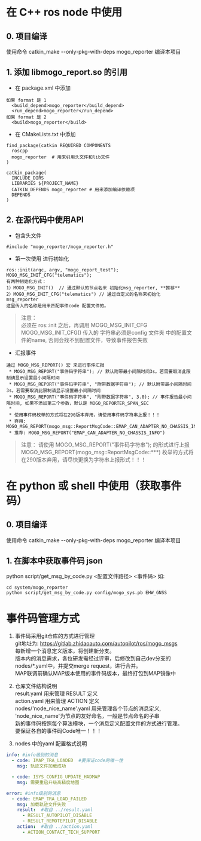 # 在 C++ ros node 中使用
## 0. 项目编译  
使用命令 catkin_make --only-pkg-with-deps mogo_reporter 编译本项目  
## 1. 添加 libmogo_report.so 的引用  
- 在 package.xml 中添加
```
如果 format 是 1
  <build_depend>mogo_reporter</build_depend>
  <run_depend>mogo_reporter</run_depend>
如果 format 是 2
  <build>mogo_reporter</build>
```
- 在 CMakeLists.txt 中添加
```
find_package(catkin REQUIRED COMPONENTS
  roscpp
  mogo_reporter  # 用来引用头文件和lib文件
)

catkin_package(
  INCLUDE_DIRS
  LIBRARIES ${PROJECT_NAME}
  CATKIN_DEPENDS mogo_reporter # 用来添加编译依赖项
  DEPENDS
)
```
## 2. 在源代码中使用API
- 包含头文件
```
#include "mogo_reporter/mogo_reporter.h"
```
- 第一次使用 进行初始化
```
ros::init(argc, argv, "mogo_report_test");
MOGO_MSG_INIT_CFG("telematics");
有两种初始化方式：
1）MOGO_MSG_INIT()  // 通过默认的节点名来 初始化msg_reporter, **推荐**
2）MOGO_MSG_INIT_CFG("telematics") // 通过自定义的名称来初始化 msg_reporter
这里传入的名称是用来匹配事件code 配置文件的。
```
> 注意：  
> 必须在 ros::init 之后，再调用 MOGO_MSG_INIT_CFG  
> MOGO_MSG_INIT_CFG() 传入的 字符串必须是config 文件夹 中的配置文件的name, 否则会找不到配置文件，导致事件报告失败

- 汇报事件
```
通过 MOGO_MSG_REPORT() 宏 来进行事件汇报
 * MOGO_MSG_REPORT("事件码字符串"); // 默认附带最小间隔时间3s。若需要取消此限制请显示设置最小间隔时间
 * MOGO_MSG_REPORT("事件码字符串", "附带数据字符串"); // 默认附带最小间隔时间3s。若需要取消此限制请显示设置最小间隔时间
 * MOGO_MSG_REPORT("事件码字符串", "附带数据字符串", 3.0); // 事件报告最小间隔时间, 如果不添加第三个参数，默认是 MOGO_REPORTER_SPAN_SEC
 *
 * 使用事件码枚举的方式将在290版本弃用，请使用事件码字符串上报！！！
 * 弃用: MOGO_MSG_REPORT(mogo_msg::ReportMsgCode::EMAP_CAN_ADAPTER_NO_CHASSIS_INFO)
 * 推荐: MOGO_MSG_REPORT("EMAP_CAN_ADAPTER_NO_CHASSIS_INFO")
```
> 注意：
> 请使用 MOGO_MSG_REPORT("事件码字符串"); 的形式进行上报
> MOGO_MSG_REPORT(mogo_msg::ReportMsgCode::***) 枚举的方式将在290版本弃用，请尽快更换为字符串上报形式！！！

# 在 python 或 shell 中使用（获取事件码）
## 0. 项目编译  
使用命令 catkin_make --only-pkg-with-deps mogo_reporter 编译本项目

## 1. 在脚本中获取事件码 json
python script/get_msg_by_code.py <配置文件路径> <事件码>
如:
```
cd system/mogo_reporter
python script/get_msg_by_code.py config/mogo_sys.pb EHW_GNSS
```

# 事件码管理方式
1. 事件码采用git仓库的方式进行管理  
git地址为: https://gitlab.zhidaoauto.com/autopilot/ros/mogo_msgs  
每新增一个消息定义版本，将创建新分支。  
版本内的消息需求，各位研发需经过评审，后修改到自己dev分支的nodes/*.yaml中，并提交merge request，进行合并。  
MAP联调前确认MAP版本使用的事件码版本，最终打包到MAP镜像中  

2. 仓库文件结构说明  
result.yaml 用来管理 RESULT 定义   
action.yaml 用来管理 ACTION 定义  
nodes/'node_nice_name'.yaml 用来管理各个节点的消息定义, 'node_nice_name'为节点的友好命名，一般是节点命名的子串  
新的事件码按照每个算法模块，一个消息定义配置文件的方式进行管理。  
要保证各自的事件码Code唯一！！！  

3. nodes 中的yaml 配置格式说明  
```yaml
info: #info级别的消息
  - code: IMAP_TRA_LOADED  #要保证code的唯一性
    msg: 轨迹文件加载成功

  - code: ISYS_CONFIG_UPDATE_HADMAP
    msg: 需要重启升级高精度地图

error: #info级别的消息
  - code: EMAP_TRA_LOAD_FAILED
    msg: 加载轨迹文件失败
    result:  #取自 ../result.yaml
      - RESULT_AUTOPILOT_DISABLE
      - RESULT_REMOTEPILOT_DISABLE
    action:  #取自 ../action.yaml
      - ACTION_CONTACT_TECH_SUPPORT
```